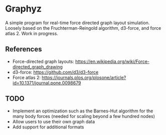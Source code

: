 # Graphyz

A simple program for real-time force directed graph layout simulation. Loosely based on the Fruchterman-Reingold algorithm, d3-force, and force atlas 2.
Work in progress.

## References
- Force-directed graph layouts: https://en.wikipedia.org/wiki/Force-directed_graph_drawing
- d3-force: https://github.com/d3/d3-force
- Force atlas 2: https://journals.plos.org/plosone/article?id=10.1371/journal.pone.0098679

## TODO
- Implement an optimization such as the Barnes-Hut algorithm for the many body forces (needed for scaling beyond a few hundred nodes)
- Allow users to use their own graph data
- Add support for additional formats
